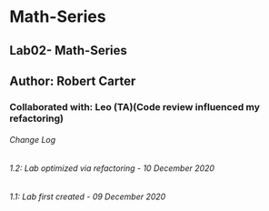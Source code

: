 # Math-Series
## Lab02- Math-Series
## Author: Robert Carter
### Collaborated with: Leo (TA)(Code review influenced my refactoring)


###### Change Log
###### 1.2: Lab optimized via refactoring - 10 December 2020
###### 1.1: Lab first created - 09 December 2020
